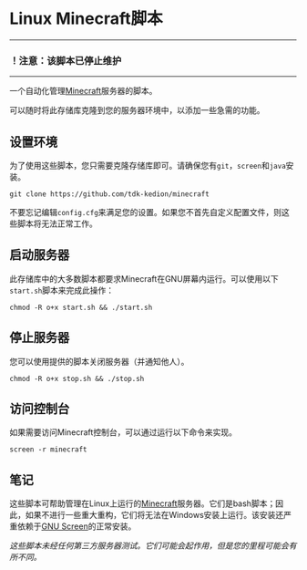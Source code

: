 # Linux Minecraft脚本

------

### ！注意：该脚本已停止维护

------

一个自动化管理[Minecraft](http://www.minecraft.net/)服务器的脚本。

可以随时将此存储库克隆到您的服务器环境中，以添加一些急需的功能。

## 设置环境

为了使用这些脚本，您只需要克隆存储库即可。请确保您有`git`，`screen`和`java`安装。

```
git clone https://github.com/tdk-kedion/minecraft
```

不要忘记编辑`config.cfg`来满足您的设置。如果您不首先自定义配置文件，则这些脚本将无法正常工作。

## 启动服务器

此存储库中的大多数脚本都要求Minecraft在GNU屏幕内运行。可以使用以下`start.sh`脚本来完成此操作：

```
chmod -R o+x start.sh && ./start.sh
```

## 停止服务器

您可以使用提供的脚本关闭服务器（并通知他人）。

```
chmod -R o+x stop.sh && ./stop.sh
```

## 访问控制台

如果需要访问Minecraft控制台，可以通过运行以下命令来实现。

```
screen -r minecraft
```

## 笔记

这些脚本可帮助管理在Linux上运行的[Minecraft](http://www.minecraft.net/)服务器。它们是bash脚本；因此，如果不进行一些重大重构，它们将无法在Windows安装上运行。该安装还严重依赖于[GNU Screen](http://www.gnu.org/software/screen/)的正常安装。

*这些脚本未经任何第三方服务器测试。它们可能会起作用，但是您的里程可能会有所不同。*
